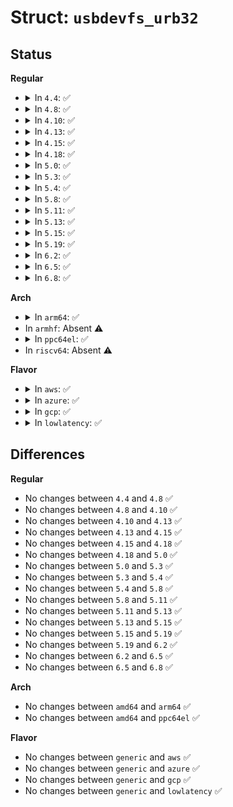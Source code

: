 # Struct: <code>usbdevfs_urb32</code>

## Status
<b>Regular</b>
<ul>
<li>
<details>
<summary>In <code>4.4</code>: ✅</summary>

```c
struct usbdevfs_urb32 {
    unsigned char type;
    unsigned char endpoint;
    compat_int_t status;
    compat_uint_t flags;
    compat_caddr_t buffer;
    compat_int_t buffer_length;
    compat_int_t actual_length;
    compat_int_t start_frame;
    compat_int_t number_of_packets;
    compat_int_t error_count;
    compat_uint_t signr;
    compat_caddr_t usercontext;
    struct usbdevfs_iso_packet_desc iso_frame_desc[0];
};
```
</details>
</li>
<li>
<details>
<summary>In <code>4.8</code>: ✅</summary>

```c
struct usbdevfs_urb32 {
    unsigned char type;
    unsigned char endpoint;
    compat_int_t status;
    compat_uint_t flags;
    compat_caddr_t buffer;
    compat_int_t buffer_length;
    compat_int_t actual_length;
    compat_int_t start_frame;
    compat_int_t number_of_packets;
    compat_int_t error_count;
    compat_uint_t signr;
    compat_caddr_t usercontext;
    struct usbdevfs_iso_packet_desc iso_frame_desc[0];
};
```
</details>
</li>
<li>
<details>
<summary>In <code>4.10</code>: ✅</summary>

```c
struct usbdevfs_urb32 {
    unsigned char type;
    unsigned char endpoint;
    compat_int_t status;
    compat_uint_t flags;
    compat_caddr_t buffer;
    compat_int_t buffer_length;
    compat_int_t actual_length;
    compat_int_t start_frame;
    compat_int_t number_of_packets;
    compat_int_t error_count;
    compat_uint_t signr;
    compat_caddr_t usercontext;
    struct usbdevfs_iso_packet_desc iso_frame_desc[0];
};
```
</details>
</li>
<li>
<details>
<summary>In <code>4.13</code>: ✅</summary>

```c
struct usbdevfs_urb32 {
    unsigned char type;
    unsigned char endpoint;
    compat_int_t status;
    compat_uint_t flags;
    compat_caddr_t buffer;
    compat_int_t buffer_length;
    compat_int_t actual_length;
    compat_int_t start_frame;
    compat_int_t number_of_packets;
    compat_int_t error_count;
    compat_uint_t signr;
    compat_caddr_t usercontext;
    struct usbdevfs_iso_packet_desc iso_frame_desc[0];
};
```
</details>
</li>
<li>
<details>
<summary>In <code>4.15</code>: ✅</summary>

```c
struct usbdevfs_urb32 {
    unsigned char type;
    unsigned char endpoint;
    compat_int_t status;
    compat_uint_t flags;
    compat_caddr_t buffer;
    compat_int_t buffer_length;
    compat_int_t actual_length;
    compat_int_t start_frame;
    compat_int_t number_of_packets;
    compat_int_t error_count;
    compat_uint_t signr;
    compat_caddr_t usercontext;
    struct usbdevfs_iso_packet_desc iso_frame_desc[0];
};
```
</details>
</li>
<li>
<details>
<summary>In <code>4.18</code>: ✅</summary>

```c
struct usbdevfs_urb32 {
    unsigned char type;
    unsigned char endpoint;
    compat_int_t status;
    compat_uint_t flags;
    compat_caddr_t buffer;
    compat_int_t buffer_length;
    compat_int_t actual_length;
    compat_int_t start_frame;
    compat_int_t number_of_packets;
    compat_int_t error_count;
    compat_uint_t signr;
    compat_caddr_t usercontext;
    struct usbdevfs_iso_packet_desc iso_frame_desc[0];
};
```
</details>
</li>
<li>
<details>
<summary>In <code>5.0</code>: ✅</summary>

```c
struct usbdevfs_urb32 {
    unsigned char type;
    unsigned char endpoint;
    compat_int_t status;
    compat_uint_t flags;
    compat_caddr_t buffer;
    compat_int_t buffer_length;
    compat_int_t actual_length;
    compat_int_t start_frame;
    compat_int_t number_of_packets;
    compat_int_t error_count;
    compat_uint_t signr;
    compat_caddr_t usercontext;
    struct usbdevfs_iso_packet_desc iso_frame_desc[0];
};
```
</details>
</li>
<li>
<details>
<summary>In <code>5.3</code>: ✅</summary>

```c
struct usbdevfs_urb32 {
    unsigned char type;
    unsigned char endpoint;
    compat_int_t status;
    compat_uint_t flags;
    compat_caddr_t buffer;
    compat_int_t buffer_length;
    compat_int_t actual_length;
    compat_int_t start_frame;
    compat_int_t number_of_packets;
    compat_int_t error_count;
    compat_uint_t signr;
    compat_caddr_t usercontext;
    struct usbdevfs_iso_packet_desc iso_frame_desc[0];
};
```
</details>
</li>
<li>
<details>
<summary>In <code>5.4</code>: ✅</summary>

```c
struct usbdevfs_urb32 {
    unsigned char type;
    unsigned char endpoint;
    compat_int_t status;
    compat_uint_t flags;
    compat_caddr_t buffer;
    compat_int_t buffer_length;
    compat_int_t actual_length;
    compat_int_t start_frame;
    compat_int_t number_of_packets;
    compat_int_t error_count;
    compat_uint_t signr;
    compat_caddr_t usercontext;
    struct usbdevfs_iso_packet_desc iso_frame_desc[0];
};
```
</details>
</li>
<li>
<details>
<summary>In <code>5.8</code>: ✅</summary>

```c
struct usbdevfs_urb32 {
    unsigned char type;
    unsigned char endpoint;
    compat_int_t status;
    compat_uint_t flags;
    compat_caddr_t buffer;
    compat_int_t buffer_length;
    compat_int_t actual_length;
    compat_int_t start_frame;
    compat_int_t number_of_packets;
    compat_int_t error_count;
    compat_uint_t signr;
    compat_caddr_t usercontext;
    struct usbdevfs_iso_packet_desc iso_frame_desc[0];
};
```
</details>
</li>
<li>
<details>
<summary>In <code>5.11</code>: ✅</summary>

```c
struct usbdevfs_urb32 {
    unsigned char type;
    unsigned char endpoint;
    compat_int_t status;
    compat_uint_t flags;
    compat_caddr_t buffer;
    compat_int_t buffer_length;
    compat_int_t actual_length;
    compat_int_t start_frame;
    compat_int_t number_of_packets;
    compat_int_t error_count;
    compat_uint_t signr;
    compat_caddr_t usercontext;
    struct usbdevfs_iso_packet_desc iso_frame_desc[0];
};
```
</details>
</li>
<li>
<details>
<summary>In <code>5.13</code>: ✅</summary>

```c
struct usbdevfs_urb32 {
    unsigned char type;
    unsigned char endpoint;
    compat_int_t status;
    compat_uint_t flags;
    compat_caddr_t buffer;
    compat_int_t buffer_length;
    compat_int_t actual_length;
    compat_int_t start_frame;
    compat_int_t number_of_packets;
    compat_int_t error_count;
    compat_uint_t signr;
    compat_caddr_t usercontext;
    struct usbdevfs_iso_packet_desc iso_frame_desc[0];
};
```
</details>
</li>
<li>
<details>
<summary>In <code>5.15</code>: ✅</summary>

```c
struct usbdevfs_urb32 {
    unsigned char type;
    unsigned char endpoint;
    compat_int_t status;
    compat_uint_t flags;
    compat_caddr_t buffer;
    compat_int_t buffer_length;
    compat_int_t actual_length;
    compat_int_t start_frame;
    compat_int_t number_of_packets;
    compat_int_t error_count;
    compat_uint_t signr;
    compat_caddr_t usercontext;
    struct usbdevfs_iso_packet_desc iso_frame_desc[0];
};
```
</details>
</li>
<li>
<details>
<summary>In <code>5.19</code>: ✅</summary>

```c
struct usbdevfs_urb32 {
    unsigned char type;
    unsigned char endpoint;
    compat_int_t status;
    compat_uint_t flags;
    compat_caddr_t buffer;
    compat_int_t buffer_length;
    compat_int_t actual_length;
    compat_int_t start_frame;
    compat_int_t number_of_packets;
    compat_int_t error_count;
    compat_uint_t signr;
    compat_caddr_t usercontext;
    struct usbdevfs_iso_packet_desc iso_frame_desc[0];
};
```
</details>
</li>
<li>
<details>
<summary>In <code>6.2</code>: ✅</summary>

```c
struct usbdevfs_urb32 {
    unsigned char type;
    unsigned char endpoint;
    compat_int_t status;
    compat_uint_t flags;
    compat_caddr_t buffer;
    compat_int_t buffer_length;
    compat_int_t actual_length;
    compat_int_t start_frame;
    compat_int_t number_of_packets;
    compat_int_t error_count;
    compat_uint_t signr;
    compat_caddr_t usercontext;
    struct usbdevfs_iso_packet_desc iso_frame_desc[0];
};
```
</details>
</li>
<li>
<details>
<summary>In <code>6.5</code>: ✅</summary>

```c
struct usbdevfs_urb32 {
    unsigned char type;
    unsigned char endpoint;
    compat_int_t status;
    compat_uint_t flags;
    compat_caddr_t buffer;
    compat_int_t buffer_length;
    compat_int_t actual_length;
    compat_int_t start_frame;
    compat_int_t number_of_packets;
    compat_int_t error_count;
    compat_uint_t signr;
    compat_caddr_t usercontext;
    struct usbdevfs_iso_packet_desc iso_frame_desc[0];
};
```
</details>
</li>
<li>
<details>
<summary>In <code>6.8</code>: ✅</summary>

```c
struct usbdevfs_urb32 {
    unsigned char type;
    unsigned char endpoint;
    compat_int_t status;
    compat_uint_t flags;
    compat_caddr_t buffer;
    compat_int_t buffer_length;
    compat_int_t actual_length;
    compat_int_t start_frame;
    compat_int_t number_of_packets;
    compat_int_t error_count;
    compat_uint_t signr;
    compat_caddr_t usercontext;
    struct usbdevfs_iso_packet_desc iso_frame_desc[0];
};
```
</details>
</li>
</ul>
<b>Arch</b>
<ul>
<li>
<details>
<summary>In <code>arm64</code>: ✅</summary>

```c
struct usbdevfs_urb32 {
    unsigned char type;
    unsigned char endpoint;
    compat_int_t status;
    compat_uint_t flags;
    compat_caddr_t buffer;
    compat_int_t buffer_length;
    compat_int_t actual_length;
    compat_int_t start_frame;
    compat_int_t number_of_packets;
    compat_int_t error_count;
    compat_uint_t signr;
    compat_caddr_t usercontext;
    struct usbdevfs_iso_packet_desc iso_frame_desc[0];
};
```
</details>
</li>
<li>
In <code>armhf</code>: Absent ⚠️
</li>
<li>
<details>
<summary>In <code>ppc64el</code>: ✅</summary>

```c
struct usbdevfs_urb32 {
    unsigned char type;
    unsigned char endpoint;
    compat_int_t status;
    compat_uint_t flags;
    compat_caddr_t buffer;
    compat_int_t buffer_length;
    compat_int_t actual_length;
    compat_int_t start_frame;
    compat_int_t number_of_packets;
    compat_int_t error_count;
    compat_uint_t signr;
    compat_caddr_t usercontext;
    struct usbdevfs_iso_packet_desc iso_frame_desc[0];
};
```
</details>
</li>
<li>
In <code>riscv64</code>: Absent ⚠️
</li>
</ul>
<b>Flavor</b>
<ul>
<li>
<details>
<summary>In <code>aws</code>: ✅</summary>

```c
struct usbdevfs_urb32 {
    unsigned char type;
    unsigned char endpoint;
    compat_int_t status;
    compat_uint_t flags;
    compat_caddr_t buffer;
    compat_int_t buffer_length;
    compat_int_t actual_length;
    compat_int_t start_frame;
    compat_int_t number_of_packets;
    compat_int_t error_count;
    compat_uint_t signr;
    compat_caddr_t usercontext;
    struct usbdevfs_iso_packet_desc iso_frame_desc[0];
};
```
</details>
</li>
<li>
<details>
<summary>In <code>azure</code>: ✅</summary>

```c
struct usbdevfs_urb32 {
    unsigned char type;
    unsigned char endpoint;
    compat_int_t status;
    compat_uint_t flags;
    compat_caddr_t buffer;
    compat_int_t buffer_length;
    compat_int_t actual_length;
    compat_int_t start_frame;
    compat_int_t number_of_packets;
    compat_int_t error_count;
    compat_uint_t signr;
    compat_caddr_t usercontext;
    struct usbdevfs_iso_packet_desc iso_frame_desc[0];
};
```
</details>
</li>
<li>
<details>
<summary>In <code>gcp</code>: ✅</summary>

```c
struct usbdevfs_urb32 {
    unsigned char type;
    unsigned char endpoint;
    compat_int_t status;
    compat_uint_t flags;
    compat_caddr_t buffer;
    compat_int_t buffer_length;
    compat_int_t actual_length;
    compat_int_t start_frame;
    compat_int_t number_of_packets;
    compat_int_t error_count;
    compat_uint_t signr;
    compat_caddr_t usercontext;
    struct usbdevfs_iso_packet_desc iso_frame_desc[0];
};
```
</details>
</li>
<li>
<details>
<summary>In <code>lowlatency</code>: ✅</summary>

```c
struct usbdevfs_urb32 {
    unsigned char type;
    unsigned char endpoint;
    compat_int_t status;
    compat_uint_t flags;
    compat_caddr_t buffer;
    compat_int_t buffer_length;
    compat_int_t actual_length;
    compat_int_t start_frame;
    compat_int_t number_of_packets;
    compat_int_t error_count;
    compat_uint_t signr;
    compat_caddr_t usercontext;
    struct usbdevfs_iso_packet_desc iso_frame_desc[0];
};
```
</details>
</li>
</ul>

## Differences
<b>Regular</b>
<ul>
<li>
No changes between <code>4.4</code> and <code>4.8</code> ✅
</li>
<li>
No changes between <code>4.8</code> and <code>4.10</code> ✅
</li>
<li>
No changes between <code>4.10</code> and <code>4.13</code> ✅
</li>
<li>
No changes between <code>4.13</code> and <code>4.15</code> ✅
</li>
<li>
No changes between <code>4.15</code> and <code>4.18</code> ✅
</li>
<li>
No changes between <code>4.18</code> and <code>5.0</code> ✅
</li>
<li>
No changes between <code>5.0</code> and <code>5.3</code> ✅
</li>
<li>
No changes between <code>5.3</code> and <code>5.4</code> ✅
</li>
<li>
No changes between <code>5.4</code> and <code>5.8</code> ✅
</li>
<li>
No changes between <code>5.8</code> and <code>5.11</code> ✅
</li>
<li>
No changes between <code>5.11</code> and <code>5.13</code> ✅
</li>
<li>
No changes between <code>5.13</code> and <code>5.15</code> ✅
</li>
<li>
No changes between <code>5.15</code> and <code>5.19</code> ✅
</li>
<li>
No changes between <code>5.19</code> and <code>6.2</code> ✅
</li>
<li>
No changes between <code>6.2</code> and <code>6.5</code> ✅
</li>
<li>
No changes between <code>6.5</code> and <code>6.8</code> ✅
</li>
</ul>
<b>Arch</b>
<ul>
<li>
No changes between <code>amd64</code> and <code>arm64</code> ✅
</li>
<li>
No changes between <code>amd64</code> and <code>ppc64el</code> ✅
</li>
</ul>
<b>Flavor</b>
<ul>
<li>
No changes between <code>generic</code> and <code>aws</code> ✅
</li>
<li>
No changes between <code>generic</code> and <code>azure</code> ✅
</li>
<li>
No changes between <code>generic</code> and <code>gcp</code> ✅
</li>
<li>
No changes between <code>generic</code> and <code>lowlatency</code> ✅
</li>
</ul>
